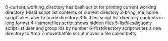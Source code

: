 0-current_working_directory has  bash script for printing current working directory
1-listit script list contents of current directory
2-bring_me_home script takes user to home directory
3-listfiles script list directory contents in long format
4-listmorefiles script shows hidden files
5-listfilesdigitonly script list user and group ids by number
6-firstdirectory script writes a new directory to /tmp
7-movethatfile script moves a file called betty
